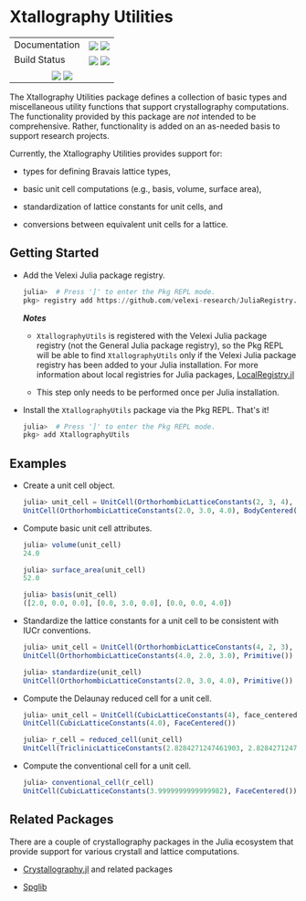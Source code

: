 Xtallography Utilities
============================================================================================

[------------------------------------ BADGES: BEGIN ------------------------------------]: #

<table>
  <tr>
    <td>Documentation</td>
    <td>
      <a href="https://velexi-research.github.io/XtallographyUtils.jl/dev/"><img style="vertical-align: bottom;" src="https://img.shields.io/badge/docs-dev-blue.svg"/></a>
      <a href="https://velexi-research.github.io/XtallographyUtils.jl/stable/"><img style="vertical-align: bottom;" src="https://img.shields.io/badge/docs-stable-blue.svg"/></a>
    </td>
  </tr>

  <tr>
    <td>Build Status</td>
    <td>
      <a href="https://github.com/velexi-research/XtallographyUtils.jl/actions/workflows/CI.yml"><img style="vertical-align: bottom;" src="https://github.com/velexi-research/XtallographyUtils.jl/actions/workflows/CI.yml/badge.svg"/></a>
      <a href="https://codecov.io/gh/velexi-research/XtallographyUtils.jl">
        <img style="vertical-align: bottom;" src="https://codecov.io/gh/velexi-research/XtallographyUtils.jl/graph/badge.svg?token=BZKPGII992"/></a>
    </td>
  </tr>

  <!-- Miscellaneous Badges -->
  <tr>
    <td colspan=2 align="center">
      <a href="https://github.com/velexi-research/XtallographyUtils.jl/issues"><img style="vertical-align: bottom;" src="https://img.shields.io/badge/contributions-welcome-brightgreen.svg?style=flat"/></a>
      <a href="https://github.com/invenia/BlueStyle"><img style="vertical-align: bottom;" src="https://img.shields.io/badge/code%20style-blue-4495d1.svg"/></a>
    </td>
  </tr>
</table>

[------------------------------------- BADGES: END -------------------------------------]: #

The Xtallography Utilities package defines a collection of basic types and miscellaneous
utility functions that support crystallography computations. The functionality provided by
this package are _not_ intended to be comprehensive. Rather, functionality is added on an
as-needed basis to support research projects.

Currently, the Xtallography Utilities provides support for:

* types for defining Bravais lattice types,

* basic unit cell computations (e.g., basis, volume, surface area),

* standardization of lattice constants for unit cells, and

* conversions between equivalent unit cells for a lattice.

## Getting Started

* Add the Velexi Julia package registry.

  ```julia
  julia>  # Press ']' to enter the Pkg REPL mode.
  pkg> registry add https://github.com/velexi-research/JuliaRegistry.git
  ```

  ___Notes___

  * `XtallographyUtils` is registered with the Velexi Julia package registry (not the
    General Julia package registry), so the Pkg REPL will be able to find
    `XtallographyUtils` only if the Velexi Julia package registry has been added to your
    Julia installation. For more information about local registries for Julia packages,
    [LocalRegistry.jl](https://github.com/GunnarFarneback/LocalRegistry.jl)

  * This step only needs to be performed once per Julia installation.

* Install the `XtallographyUtils` package via the Pkg REPL. That's it!

  ```julia
  julia>  # Press ']' to enter the Pkg REPL mode.
  pkg> add XtallographyUtils
  ```

## Examples

* Create a unit cell object.

  ```julia
  julia> unit_cell = UnitCell(OrthorhombicLatticeConstants(2, 3, 4), body_centered)
  UnitCell(OrthorhombicLatticeConstants(2.0, 3.0, 4.0), BodyCentered())
  ```

* Compute basic unit cell attributes.

  ```julia
  julia> volume(unit_cell)
  24.0

  julia> surface_area(unit_cell)
  52.0

  julia> basis(unit_cell)
  ([2.0, 0.0, 0.0], [0.0, 3.0, 0.0], [0.0, 0.0, 4.0])
  ```

* Standardize the lattice constants for a unit cell to be consistent with IUCr conventions.

  ```julia
  julia> unit_cell = UnitCell(OrthorhombicLatticeConstants(4, 2, 3), primitive)
  UnitCell(OrthorhombicLatticeConstants(4.0, 2.0, 3.0), Primitive())

  julia> standardize(unit_cell)
  UnitCell(OrthorhombicLatticeConstants(2.0, 3.0, 4.0), Primitive())
  ```

* Compute the Delaunay reduced cell for a unit cell.

  ```julia
  julia> unit_cell = UnitCell(CubicLatticeConstants(4), face_centered)
  UnitCell(CubicLatticeConstants(4.0), FaceCentered())

  julia> r_cell = reduced_cell(unit_cell)
  UnitCell(TriclinicLatticeConstants(2.8284271247461903, 2.8284271247461903, 2.8284271247461903, 1.0471975511965974, 1.0471975511965974, 1.5707963267948966), Primitive())
  ```

* Compute the conventional cell for a unit cell.

  ```julia
  julia> conventional_cell(r_cell)
  UnitCell(CubicLatticeConstants(3.9999999999999982), FaceCentered())
  ```

## Related Packages

There are a couple of crystallography packages in the Julia ecosystem that provide support
for various crystall and lattice computations.

* [Crystallography.jl](https://github.com/MineralsCloud/Crystallography.jl) and related
  packages

* [Spglib](https://github.com/singularitti/Spglib.jl)
